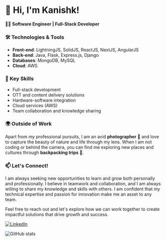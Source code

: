 # 👋 Hi, I'm Kanishk!

👨‍💻 **Software Engineer | Full-Stack Developer**

### 🛠️ Technologies & Tools
- **Front-end**: LightningJS, SolidJS, ReactJS, NextJS, AngularJS
- **Back-end**: Java, Flask, Express.js, Django
- **Databases**: MongoDB, MySQL
- **Cloud**: AWS

### 🌟 Key Skills
- Full-stack development
- OTT and content delivery solutions
- Hardware-software integration
- Cloud services (AWS)
- Team collaboration and knowledge sharing

### 🌍 Outside of Work
Apart from my professional pursuits, I am an avid **photographer** 📸 and love to capture the beauty of nature and life through my lens. When I am not coding or behind the camera, you can find me exploring new places and cultures through **backpacking trips** 🎒.

### 📫 Let's Connect!
I am always seeking new opportunities to learn and grow both personally and professionally. I believe in teamwork and collaboration, and I am always willing to share my knowledge and skills with others. I am confident that my technical expertise and passion for innovation make me an asset to any team.

Feel free to reach out and let's explore how we can work together to create impactful solutions that drive growth and success.

[![LinkedIn](https://img.shields.io/badge/LinkedIn-Connect-blue)](https://www.linkedin.com/in/kanishks22/)

![GitHub stats](https://github-readme-stats.vercel.app/api?username=kanishk&show_icons=true&theme=radical)
